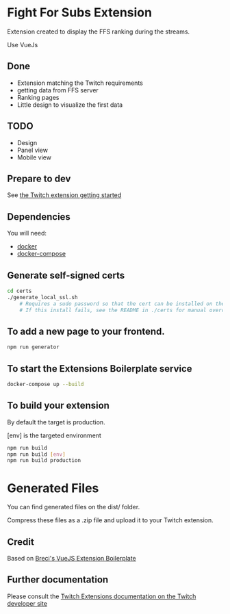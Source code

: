 # Fight For Subs Extension 
Extension created to display the FFS ranking during the streams.

Use VueJs

## Done
- Extension matching the Twitch requirements
- getting data from FFS server
- Ranking pages
- Little design to visualize the first data

## TODO

- Design
- Panel view
- Mobile view

## Prepare to dev
See [the Twitch extension getting started](https://dev.twitch.tv/docs/extensions/)

## Dependencies

You will need:
 * [docker](https://docs.docker.com/engine/installation/)
 * [docker-compose](https://docs.docker.com/compose/install/)

## Generate self-signed certs
```bash
cd certs
./generate_local_ssl.sh
    # Requires a sudo password so that the cert can be installed on the root keychain
    # If this install fails, see the README in ./certs for manual override.
```

## To add a new page to your frontend.
```bash
npm run generator
```

## To start the Extensions Boilerplate service
```bash
docker-compose up --build
```

## To build your extension
By default the target is production.

[env] is the targeted environment 
```bash
npm run build
npm run build [env]
npm run build production
```

# Generated Files
You can find generated files on the dist/ folder.

Compress these files as a .zip file and upload it to your Twitch extension.

## Credit
Based on [Breci's VueJS Extension Boilerplate](https://github.com/Breci/Twitch_extension_Vue_Express_Boilerplate)
## Further documentation

Please consult the [Twitch Extensions documentation on the Twitch developer site](https://dev.twitch.tv/docs/extensions)
